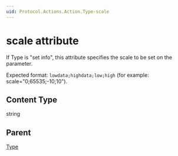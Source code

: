 ```yaml
---
uid: Protocol.Actions.Action.Type-scale
---
```


# scale attribute

If Type is "set info", this attribute specifies the scale to be set on the parameter.

Expected format: `lowdata;highdata;low;high` (for example: scale="0;65535;-10;10").

## Content Type

string

## Parent

[Type](xref:Protocol.Actions.Action.Type)
